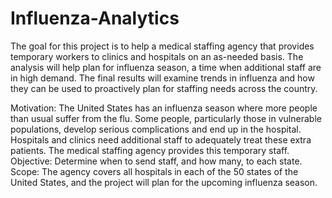 # Influenza-Analytics

The goal for this project is to help a medical staffing agency that provides temporary workers to clinics
and hospitals on an as-needed basis. The analysis will help plan for influenza
season, a time when additional staff are in high demand. The final results will
examine trends in influenza and how they can be used to proactively plan for
staffing needs across the country.

Motivation: The United States has an influenza season where more people than usual
suffer from the flu. Some people, particularly those in vulnerable populations, develop serious
complications and end up in the hospital. Hospitals and clinics need additional staff to
adequately treat these extra patients. The medical staffing agency provides this temporary
staff.
Objective: Determine when to send staff, and how many, to each state.
Scope: The agency covers all hospitals in each of the 50 states of the United States, and
the project will plan for the upcoming influenza season.
